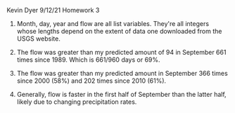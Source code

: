 Kevin Dyer
9/12/21
Homework 3

1. Month, day, year and flow are all list variables. They're all integers whose lengths depend on the extent of data one downloaded from the USGS website.

2. The flow was greater than my predicted amount of 94 in September 661 times since 1989. Which is 661/960 days or 69%.

3. The flow was greater than my predicted amount in September 366 times since 2000 (58%) and 202 times since 2010 (61%).

4. Generally, flow is faster in the first half of September than the latter half, likely due to changing precipitation rates.
